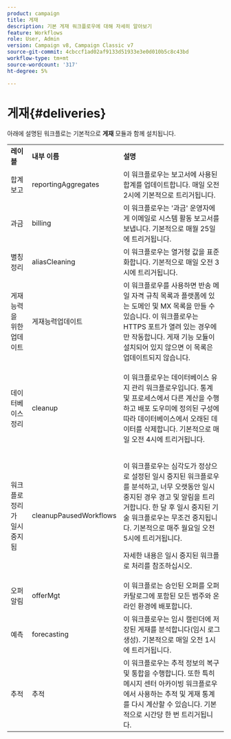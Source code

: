 ```yaml
---
product: campaign
title: 게재
description: 기본 게재 워크플로우에 대해 자세히 알아보기
feature: Workflows
role: User, Admin
version: Campaign v8, Campaign Classic v7
source-git-commit: 4cbccf1ad02af9133d51933e3e0d010b5c8c43bd
workflow-type: tm+mt
source-wordcount: '317'
ht-degree: 5%

---
```



# 게재{#deliveries}



아래에 설명된 워크플로는 기본적으로 **게재** 모듈과 함께 설치됩니다.

<table> 
 <tbody> 
  <tr> 
   <td> <strong>레이블</strong><br /> </td> 
   <td> <strong>내부 이름</strong><br /> </td> 
   <td> <strong>설명</strong><br /> </td> 
  </tr> 
  <tr> 
   <td> <span class="uicontrol">합계 보고</span> <br /> </td> 
   <td> <span class="uicontrol">reportingAggregates</span> <br /> </td> 
   <td> 이 워크플로우는 보고서에 사용된 합계를 업데이트합니다. 매일 오전 2시에 기본적으로 트리거됩니다.<br /> </td> 
  </tr> 
  <tr> 
   <td> <span class="uicontrol">과금</span> <br /> </td> 
   <td> <span class="uicontrol">billing</span> <br /> </td> 
   <td> 이 워크플로우는 '과금' 운영자에게 이메일로 시스템 활동 보고서를 보냅니다. 기본적으로 매월 25일에 트리거됩니다.<br /> </td> 
  </tr> 
  <tr> 
   <td> <span class="uicontrol">별칭 정리</span> <br /> </td> 
   <td> <span class="uicontrol">aliasCleaning</span> <br /> </td> 
   <td> 이 워크플로우는 열거형 값을 표준화합니다. 기본적으로 매일 오전 3시에 트리거됩니다.<br /> </td> 
  </tr> 
  <tr> 
   <td> <span class="uicontrol">게재 능력을 위한 업데이트</span> <br /> </td> 
   <td> <span class="uicontrol">게재능력업데이트</span> <br /> </td> 
   <td> 이 워크플로우를 사용하면 반송 메일 자격 규칙 목록과 플랫폼에 있는 도메인 및 MX 목록을 만들 수 있습니다. 이 워크플로우는 HTTPS 포트가 열려 있는 경우에만 작동합니다. 게재 기능 모듈이 설치되어 있지 않으면 이 목록은 업데이트되지 않습니다.<br /> </td> 
  </tr> 
  <tr> 
   <td> <span class="uicontrol">데이터베이스 정리</span> <br /> </td> 
   <td> <span class="uicontrol">cleanup</span> <br /> </td> 
   <td> <p>이 워크플로우는 데이터베이스 유지 관리 워크플로우입니다. 통계 및 프로세스에서 다른 계산을 수행하고 배포 도우미에 정의된 구성에 따라 데이터베이스에서 오래된 데이터를 삭제합니다. 기본적으로 매일 오전 4시에 트리거됩니다.</p></td> 
  </tr> 
  <tr> 
   <td> <span class="uicontrol">워크플로 정리가 일시 중지됨</span> <br /> </td> 
   <td> <span class="uicontrol">cleanupPausedWorkflows</span> <br /> </td> 
   <td> <p>이 워크플로우는 심각도가 정상으로 설정된 일시 중지된 워크플로우를 분석하고, 너무 오랫동안 일시 중지된 경우 경고 및 알림을 트리거합니다. 한 달 후 일시 중지된 기술 워크플로우는 무조건 중지됩니다. 기본적으로 매주 월요일 오전 5시에 트리거됩니다.</p> <p>자세한 내용은 일시 중지된 워크플로 처리</a>를 참조하십시오.</p></td> 
  </tr> 
  <tr> 
   <td> <span class="uicontrol">오퍼 알림</span> <br /> </td> 
   <td> <span class="uicontrol">offerMgt</span> <br /> </td> 
   <td> 이 워크플로는 승인된 오퍼를 오퍼 카탈로그에 포함된 모든 범주와 온라인 환경에 배포합니다.<br /> </td> 
  </tr> 
  <tr> 
   <td> <span class="uicontrol">예측</span> <br /> </td> 
   <td> <span class="uicontrol">forecasting</span> <br /> </td> 
   <td> 이 워크플로우는 임시 캘린더에 저장된 게재를 분석합니다(임시 로그 생성). 기본적으로 매일 오전 1시에 트리거됩니다.<br /> </td> 
  </tr> 
  <tr> 
   <td> <span class="uicontrol">추적</span> <br /> </td> 
   <td> <span class="uicontrol">추적</span> <br /> </td> 
   <td> 이 워크플로우는 추적 정보의 복구 및 통합을 수행합니다. 또한 특히 메시지 센터 아카이빙 워크플로우에서 사용하는 추적 및 게재 통계를 다시 계산할 수 있습니다. 기본적으로 시간당 한 번 트리거됩니다. <br /> </td> 
  </tr> 
 </tbody> 
</table>

